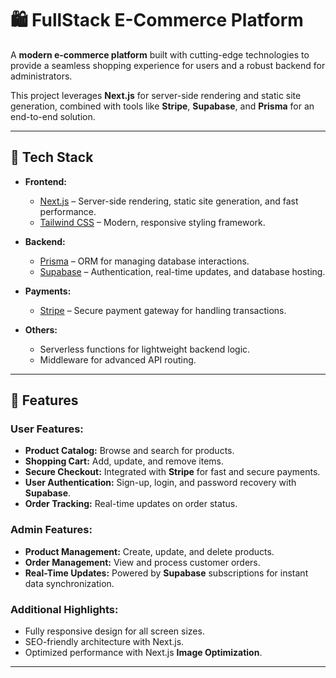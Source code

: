 # 🛍️ FullStack E-Commerce Platform

A **modern e-commerce platform** built with cutting-edge technologies to provide a seamless shopping experience for users and a robust backend for administrators.

This project leverages **Next.js** for server-side rendering and static site generation, combined with tools like **Stripe**, **Supabase**, and **Prisma** for an end-to-end solution.

---

## 🚀 **Tech Stack**
- **Frontend:**
  - [Next.js](https://nextjs.org/) – Server-side rendering, static site generation, and fast performance.
  - [Tailwind CSS](https://tailwindcss.com/) – Modern, responsive styling framework.

- **Backend:**
  - [Prisma](https://www.prisma.io/) – ORM for managing database interactions.
  - [Supabase](https://supabase.com/) – Authentication, real-time updates, and database hosting.

- **Payments:**
  - [Stripe](https://stripe.com/) – Secure payment gateway for handling transactions.

- **Others:**
  - Serverless functions for lightweight backend logic.
  - Middleware for advanced API routing.

---

## 🌟 **Features**

### User Features:
- **Product Catalog:** Browse and search for products.
- **Shopping Cart:** Add, update, and remove items.
- **Secure Checkout:** Integrated with **Stripe** for fast and secure payments.
- **User Authentication:** Sign-up, login, and password recovery with **Supabase**.
- **Order Tracking:** Real-time updates on order status.

### Admin Features:
- **Product Management:** Create, update, and delete products.
- **Order Management:** View and process customer orders.
- **Real-Time Updates:** Powered by **Supabase** subscriptions for instant data synchronization.

### Additional Highlights:
- Fully responsive design for all screen sizes.
- SEO-friendly architecture with Next.js.
- Optimized performance with Next.js **Image Optimization**.

---

